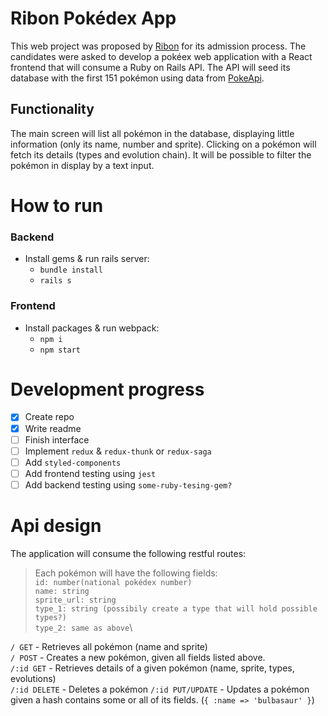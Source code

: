 # Ribon Pokédex App

This web project was proposed by [Ribon](https://home.ribon.io/) for its admission process.
The candidates were asked to develop a pokéex web application with a React frontend that will consume a Ruby on Rails API.
The API will seed its database with the first 151 pokémon using data from [PokeApi](https://pokeapi.co/docs/v2.html).

## Functionality

The main screen will list all pokémon in the database, displaying little information (only its name, number and sprite). Clicking on a pokémon will fetch its details (types and evolution chain). It will be possible to filter the pokémon in display by a text input.

# How to run

### Backend

-   Install gems & run rails server:
    -   `bundle install`
    -   `rails s`

### Frontend

-   Install packages & run webpack:
    -   `npm i`
    -   `npm start`

# Development progress

-   [x] Create repo
-   [x] Write readme
-   [ ] Finish interface
-   [ ] Implement `redux` & `redux-thunk` or `redux-saga`
-   [ ] Add `styled-components`
-   [ ] Add frontend testing using `jest`
-   [ ] Add backend testing using `some-ruby-tesing-gem?`

# Api design

The application will consume the following restful routes:

> Each pokémon will have the following fields:\
> `id: number(national pokédex number)`\
> `name: string`\
> `sprite_url: string`\
> `type_1: string (possibily create a type that will hold possible types?)`\
> `type_2: same as above`\

`/ GET` - Retrieves all pokémon (name and sprite)\
`/ POST` - Creates a new pokémon, given all fields listed above.\
`/:id GET` - Retrieves details of a given pokémon (name, sprite, types, evolutions)\
`/:id DELETE` - Deletes a pokémon
`/:id PUT/UPDATE` - Updates a pokémon given a hash contains some or all of its fields. (`{ :name => 'bulbasaur' }`)
